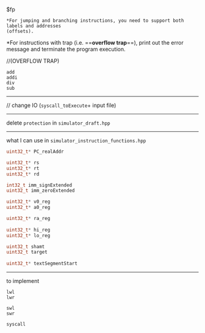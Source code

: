 $fp





```
*For jumping and branching instructions, you need to support both labels and addresses
(offsets).
```



*For instructions with trap (i.e. ==**overflow trap**==), print out the error message and terminate the
program execution.

//(OVERFLOW TRAP)

```
add
addi
div
sub
```

---

// change IO (`syscall_toExecute`+ input file)

---

delete `protection` in `simulator_draft.hpp`



---

what I can use in `simulator_instruction_functions.hpp`

```c++
uint32_t* PC_realAddr

uint32_t* rs
uint32_t* rt
uint32_t* rd

int32_t imm_signExtended
uint32_t imm_zeroExtended

uint32_t* v0_reg
uint32_t* a0_reg

uint32_t* ra_reg
    
uint32_t* hi_reg
uint32_t* lo_reg

uint32_t shamt
uint32_t target
    
uint32_t* textSegmentStart
```

---

to implement

```
lwl
lwr

swl
swr

syscall
```

